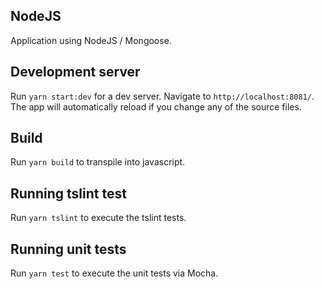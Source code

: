 ## NodeJS

Application using NodeJS / Mongoose.

## Development server

Run `yarn start:dev` for a dev server. Navigate to `http://localhost:8081/`. The app will automatically reload if you change any of the source files.

## Build

Run `yarn build` to transpile into javascript.

## Running tslint test

Run `yarn tslint` to execute the tslint tests.

## Running unit tests

Run `yarn test` to execute the unit tests via Mocha.
